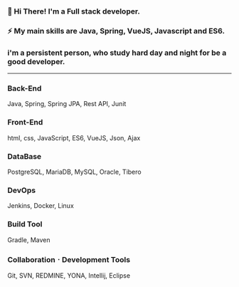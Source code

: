 ### 👋 Hi There! I'm a Full stack developer.
### ⚡ My main skills are Java, Spring, VueJS, Javascript and ES6.
### i'm a persistent person, who study hard day and night for be a good developer.

  ---
  
### Back-End 
  Java, Spring, Spring JPA, Rest API, Junit
  
### Front-End 
  html, css, JavaScript, ES6, VueJS, Json, Ajax

### DataBase
  PostgreSQL, MariaDB, MySQL, Oracle, Tibero

### DevOps
  Jenkins, Docker, Linux

### Build Tool
  Gradle, Maven

### CollaborationㆍDevelopment Tools
  Git, SVN, REDMINE, YONA, Intellij, Eclipse
  
<!--
**Parkjinman/Parkjinman** is a ✨ _special_ ✨ repository because its `README.md` (this file) appears on your GitHub profile.

Here are some ideas to get you started:

- 🔭 I’m currently working on ...
- 🌱 I’m currently learning ...
- 👯 I’m looking to collaborate on ...
- 🤔 I’m looking for help with ...
- 💬 Ask me about ...
- 📫 How to reach me: ...
- 😄 Pronouns: ...
- ⚡ Fun fact: ...
-->
